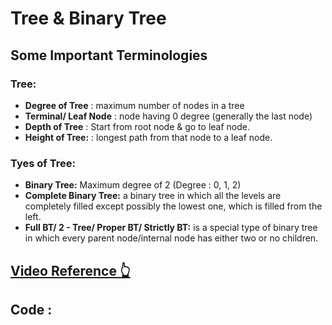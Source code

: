 # Tree & Binary Tree

## Some Important Terminologies
### Tree:
- **Degree of Tree** : maximum number of nodes in a tree
- **Terminal/ Leaf Node** : node having 0 degree (generally the last node)
- **Depth of Tree** : Start from root node & go to leaf node.
- **Height of Tree:** : longest path from that node to a leaf node.

### Tyes of Tree:
- **Binary Tree:** Maximum degree of 2 (Degree : 0, 1, 2)
- **Complete Binary Tree:** a binary tree in which all the levels are completely filled except possibly the lowest one, which is filled from the left.
- **Full BT/ 2 - Tree/ Proper BT/ Strictly BT:**  is a special type of binary tree in which every parent node/internal node has either two or no children.

## [Video Reference 👆](https://www.google.com/search?q=height+of+a+tree+in+data+structure&sxsrf=APq-WBto3KlDfHB9hrOGI4u5XleZxZY2ew%3A1647797674471&ei=qmU3Ypq4HPGfseMP-r-iCA&oq=height+of+a+tree+&gs_lcp=Cgdnd3Mtd2l6EAMYADIECAAQQzIECAAQQzIECAAQQzIFCAAQgAQyBAgAEEMyBQgAEIAEMgUIABCABDIECAAQQzIECAAQQzIFCAAQgAQ6BwgAEEcQsAM6BwgAELADEENKBAhBGABKBAhGGABQVlhWYI0VaAFwAXgAgAHyBIgB8gSSAQM1LTGYAQCgAQHIAQrAAQE&sclient=gws-wiz)

## Code :

```java


```